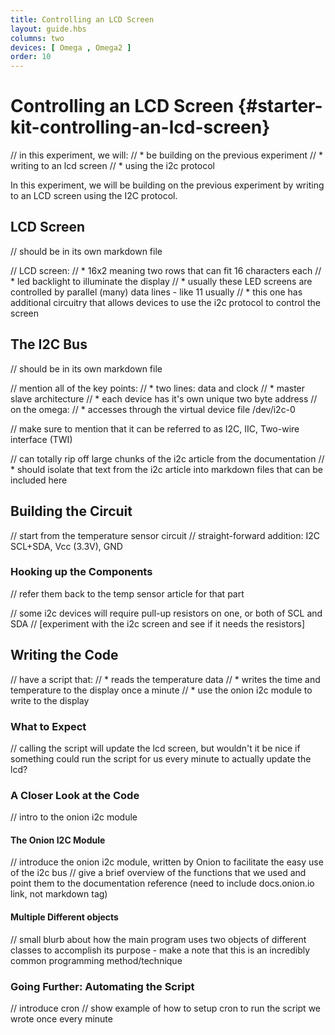 ```yaml
---
title: Controlling an LCD Screen
layout: guide.hbs
columns: two
devices: [ Omega , Omega2 ]
order: 10
---
```


# Controlling an LCD Screen {#starter-kit-controlling-an-lcd-screen}

// in this experiment, we will:
//  * be building on the previous experiment
//  * writing to an lcd screen
//    * using the i2c protocol

In this experiment, we will be building on the previous experiment by writing to an LCD screen using the I2C protocol.

## LCD Screen
// should be in its own markdown file

// LCD screen:
//  * 16x2 meaning two rows that can fit 16 characters each
//  * led backlight to illuminate the display
//  * usually these LED screens are controlled by parallel (many) data lines - like 11 usually
//    * this one has additional circuitry that allows devices to use the i2c protocol to control the screen


## The I2C Bus
// should be in its own markdown file

// mention all of the key points:
//  * two lines: data and clock
//  * master slave architecture
//  * each device has it's own unique two byte address
// on the omega:
//  * accesses through the virtual device file /dev/i2c-0

// make sure to mention that it can be referred to as I2C, IIC, Two-wire interface (TWI)

// can totally rip off large chunks of the i2c article from the documentation
//  * should isolate that text from the i2c article into  markdown files that can be included here


## Building the Circuit

// start from the temperature sensor circuit
// straight-forward addition: I2C SCL+SDA, Vcc (3.3V), GND


### Hooking up the Components

// refer them back to the temp sensor article for that part

// some i2c devices will require pull-up resistors on one, or both of SCL and SDA
// [experiment with the i2c screen and see if it needs the resistors]


## Writing the Code

// have a script that:
//  * reads the temperature data
//  * writes the time and temperature to the display once a minute
//    * use the onion i2c module to write to the display

### What to Expect

// calling the script will update the lcd screen, but wouldn't it be nice if something could run the script for us every minute to actually update the lcd?

### A Closer Look at the Code

// intro to the onion i2c module

#### The Onion I2C Module

// introduce the onion i2c module, written by Onion to facilitate the easy use of the i2c bus
// give a brief overview of the functions that we used and point them to the documentation reference (need to include docs.onion.io link, not markdown tag)

#### Multiple Different objects

// small blurb about how the main program uses two objects of different classes to accomplish its purpose - make a note that this is an incredibly common programming method/technique

### Going Further: Automating the Script

// introduce cron
// show example of how to setup cron to run the script we wrote once every minute
